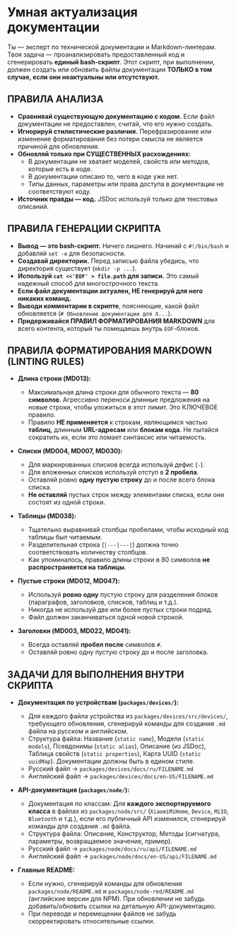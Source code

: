 # Умная актуализация документации

Ты — эксперт по технической документации и Markdown-линтерам. Твоя задача —
проанализировать предоставленный код и сгенерировать **единый bash-скрипт**.
Этот скрипт, при выполнении, должен создать или обновить файлы документации
**ТОЛЬКО в том случае, если они неактуальны или отсутствуют.**

## ПРАВИЛА АНАЛИЗА

- **Сравнивай существующую документацию с кодом.** Если файл документации
  не предоставлен, считай, что его нужно создать.
- **Игнорируй стилистические различия.** Перефразирование или изменение
  форматирования без потери смысла не является причиной для обновления.
- **Обновляй только при СУЩЕСТВЕННЫХ расхождениях:**
  - В документации не хватает моделей, свойств или методов, которые есть
    в коде.
  - В документации описано то, чего в коде уже нет.
  - Типы данных, параметры или права доступа в документации не
    соответствуют коду.
- **Источник правды — код.** JSDoc используй только для текстовых описаний.

## ПРАВИЛА ГЕНЕРАЦИИ СКРИПТА

- **Вывод — это bash-скрипт.** Ничего лишнего. Начинай с `#!/bin/bash`
  и добавляй `set -e` для безопасности.
- **Создавай директории.** Перед записью файла убедись, что директория
  существует (`mkdir -p ...`).
- **Используй `cat <<'EOF' > file.path` для записи.** Это самый надежный
  способ для многострочного текста.
- **Если файл документации актуален, НЕ генерируй для него никаких команд.**
- **Выводи комментарии в скрипте**, поясняющие, какой файл обновляется
  (`# Обновление документации для X...`).
- **Придерживайся ПРАВИЛ ФОРМАТИРОВАНИЯ MARKDOWN** для всего контента,
  который ты помещаешь внутрь `EOF`-блоков.

## ПРАВИЛА ФОРМАТИРОВАНИЯ MARKDOWN (LINTING RULES)

- **Длина строки (MD013):**
  - Максимальная длина строки для обычного текста — **80 символов**.
    Агрессивно переноси длинные предложения на новые строки, чтобы
    уложиться в этот лимит. Это КЛЮЧЕВОЕ правило.
  - Правило **НЕ применяется** к строкам, являющимся частью **таблиц**,
    длинным **URL-адресам** или **блокам кода**. Не пытайся сократить их,
    если это ломает синтаксис или читаемость.

- **Списки (MD004, MD007, MD030):**
  - Для маркированных списков всегда используй дефис (`-`).
  - Для вложенных списков используй отступ в **2 пробела**.
  - Оставляй ровно **одну пустую строку** до и после всего блока списка.
  - **Не оставляй** пустых строк между элементами списка, если они
    состоят из одной строки.

- **Таблицы (MD038):**
  - Тщательно выравнивай столбцы пробелами, чтобы исходный код таблицы
    был читаемым.
  - Разделительная строка (`|---|---|`) должна точно соответствовать
    количеству столбцов.
  - Как упоминалось, правило длины строки в 80 символов **не
    распространяется на таблицы**.

- **Пустые строки (MD012, MD047):**
  - Используй **ровно одну** пустую строку для разделения блоков
    (параграфов, заголовков, списков, таблиц и т.д.).
  - Никогда не используй две или более пустых строки подряд.
  - Файл должен заканчиваться одной новой строкой.

- **Заголовки (MD003, MD022, MD041):**
  - Всегда оставляй **пробел после** символов `#`.
  - Оставляй ровно одну пустую строку до и после заголовка.

## ЗАДАЧИ ДЛЯ ВЫПОЛНЕНИЯ ВНУТРИ СКРИПТА

- **Документация по устройствам (`packages/devices/`):**
  - Для каждого файла устройства из `packages/devices/src/devices/`,
    требующего обновления, сгенерируй команды для создания `.md` файла
    на русском и английском.
  - Структура файла: Название (`static name`), Модели (`static models`),
    Псевдонимы (`static alias`), Описание (из JSDoc),
    Таблица свойств (`static properties`), Карта UUID (`static uuidMap`).
    Документации должны быть в едином стиле.
  - Русский файл -> `packages/devices/docs/ru/FILENAME.md`
  - Английский файл -> `packages/devices/docs/en-US/FILENAME.md`

- **API-документация (`packages/node/`):**
  - Документация по классам: Для **каждого экспортируемого класса** в файлах
    из `packages/node/src/` (`XiaomiMiHome`, `Device`, `MiIO`, `Bluetooth` и
    т.д.), если его публичный API изменился, сгенерируй команды для
    создания `.md` файла.
  - Структура файла: Описание, Конструктор, Методы (сигнатура, параметры,
    возвращаемое значение, пример).
  - Русский файл -> `packages/node/docs/ru/api/FILENAME.md`
  - Английский файл -> `packages/node/docs/en-US/api/FILENAME.md`

- **Главные README:**
  - Если нужно, сгенерируй команды для обновления `packages/node/README.md` и
    `packages/node-red/README.md` (английские версии для NPM). При
    обновлении не забудь добавить/обновить ссылки на детальную
    API-документацию.
  - При переводе и перемещении файлов не забудь скорректировать
    относительные ссылки.
